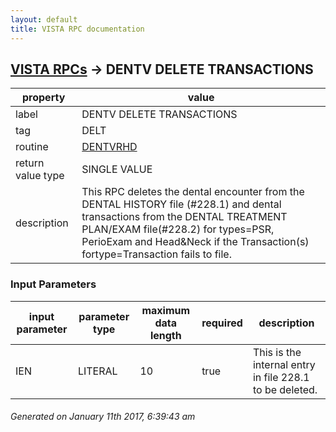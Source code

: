 ```yaml
---
layout: default
title: VISTA RPC documentation
---
```




## [VISTA RPCs](TableOfContent.md) &#8594; DENTV DELETE TRANSACTIONS 

 property | value 
--- | --- 
 label | DENTV DELETE TRANSACTIONS
 tag | DELT
 routine | [DENTVRHD](http://code.osehra.org/dox/Routine_DENTVRHD_source.html)
 return value type | SINGLE VALUE
 description | This RPC deletes the dental encounter from the DENTAL HISTORY file (#228.1) and dental transactions from the DENTAL TREATMENT PLAN/EXAM file(#228.2) for types=PSR, PerioExam and Head&Neck if the Transaction(s) fortype=Transaction fails to file.

### Input Parameters

| input parameter | parameter type | maximum data length | required | description | 
| --- | --- | --- | --- | --- | 
| IEN | LITERAL | 10 | true | This is the internal entry in file 228.1 to be deleted. | 




 ###### Generated on January 11th 2017, 6:39:43 am